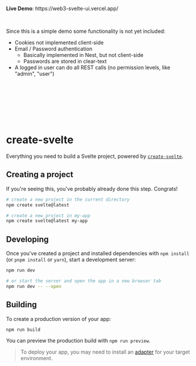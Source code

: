 <p><b>Live Demo</b>: https://web3-svelte-ui.vercel.app/</p><br />
<p>
Since this is a simple demo some functionality is not yet included:<br />
<ul>
  <li>Cookies not implemented client-side</li>
  <li>Email / Password authentication
    <ul>
      <li>Basically implemented in Nest, but not client-side</li>
      <li>Passwords are stored in clear-text</li>
    </ul>
  </li>
  <li>A logged in user can do all REST calls (no permission levels, like "admin", "user")</li>
</ul>
</p>
<br /><br /><br /><br /><br /><br />


# create-svelte

Everything you need to build a Svelte project, powered by [`create-svelte`](https://github.com/sveltejs/kit/tree/master/packages/create-svelte).

## Creating a project

If you're seeing this, you've probably already done this step. Congrats!

```bash
# create a new project in the current directory
npm create svelte@latest

# create a new project in my-app
npm create svelte@latest my-app
```

## Developing

Once you've created a project and installed dependencies with `npm install` (or `pnpm install` or `yarn`), start a development server:

```bash
npm run dev

# or start the server and open the app in a new browser tab
npm run dev -- --open
```

## Building

To create a production version of your app:

```bash
npm run build
```

You can preview the production build with `npm run preview`.

> To deploy your app, you may need to install an [adapter](https://kit.svelte.dev/docs/adapters) for your target environment.
